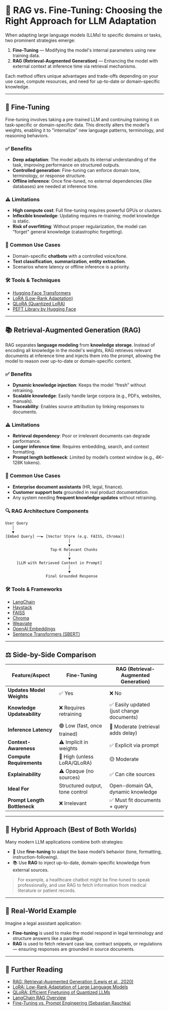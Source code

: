 # 🧠 RAG vs. Fine-Tuning: Choosing the Right Approach for LLM Adaptation

When adapting large language models (LLMs) to specific domains or tasks, two prominent strategies emerge:

1. **Fine-Tuning** — Modifying the model's internal parameters using new training data.
2. **RAG (Retrieval-Augmented Generation)** — Enhancing the model with external context at inference time via retrieval mechanisms.

Each method offers unique advantages and trade-offs depending on your use case, compute resources, and need for up-to-date or domain-specific knowledge.

---

## 🔁 Fine-Tuning

Fine-tuning involves taking a pre-trained LLM and continuing training it on task-specific or domain-specific data. This directly alters the model's weights, enabling it to "internalize" new language patterns, terminology, and reasoning behaviors.

### ✅ Benefits
- **Deep adaptation**: The model adjusts its internal understanding of the task, improving performance on structured outputs.
- **Controlled generation**: Fine-tuning can enforce domain tone, terminology, or response structure.
- **Offline inference**: Once fine-tuned, no external dependencies (like databases) are needed at inference time.

### ⚠️ Limitations
- **High compute cost**: Full fine-tuning requires powerful GPUs or clusters.
- **Inflexible knowledge**: Updating requires re-training; model knowledge is static.
- **Risk of overfitting**: Without proper regularization, the model can "forget" general knowledge (catastrophic forgetting).

### 🔧 Common Use Cases
- Domain-specific **chatbots** with a controlled voice/tone.
- **Text classification**, **summarization**, **entity extraction**.
- Scenarios where latency or offline inference is a priority.

### 🛠️ Tools & Techniques
- [Hugging Face Transformers](https://huggingface.co/transformers/)
- [LoRA (Low-Rank Adaptation)](https://arxiv.org/abs/2106.09685)
- [QLoRA (Quantized LoRA)](https://arxiv.org/abs/2305.14314)
- [PEFT Library by Hugging Face](https://github.com/huggingface/peft)

---

## 📚 Retrieval-Augmented Generation (RAG)

RAG separates **language modeling** from **knowledge storage**. Instead of encoding all knowledge in the model's weights, RAG retrieves relevant documents at inference time and injects them into the prompt, allowing the model to reason over up-to-date or domain-specific content.

### ✅ Benefits
- **Dynamic knowledge injection**: Keeps the model “fresh” without retraining.
- **Scalable knowledge**: Easily handle large corpora (e.g., PDFs, websites, manuals).
- **Traceability**: Enables source attribution by linking responses to documents.

### ⚠️ Limitations
- **Retrieval dependency**: Poor or irrelevant documents can degrade performance.
- **Longer inference time**: Requires embedding, search, and context formatting.
- **Prompt length bottleneck**: Limited by model’s context window (e.g., 4K–128K tokens).

### 🔧 Common Use Cases
- **Enterprise document assistants** (HR, legal, finance).
- **Customer support bots** grounded in real product documentation.
- Any system needing **frequent knowledge updates** without retraining.

### 🔍 RAG Architecture Components

```plaintext
User Query
   │
   ▼
[Embed Query] ──► [Vector Store (e.g. FAISS, Chroma)]
                            │
                            ▼
                    Top-K Relevant Chunks
                            │
                            ▼
     [LLM with Retrieved Context in Prompt]
                            │
                            ▼
                  Final Grounded Response
```

### 🛠️ Tools & Frameworks
- [LangChain](https://docs.langchain.com/)
- [Haystack](https://haystack.deepset.ai/)
- [FAISS](https://github.com/facebookresearch/faiss)
- [Chroma](https://www.trychroma.com/)
- [Weaviate](https://weaviate.io/)
- [OpenAI Embeddings](https://platform.openai.com/docs/guides/embeddings)
- [Sentence Transformers (SBERT)](https://www.sbert.net/)

---

## ⚖️ Side-by-Side Comparison

| Feature/Aspect               | Fine-Tuning                          | RAG (Retrieval-Augmented Generation)     |
|-----------------------------|--------------------------------------|------------------------------------------|
| **Updates Model Weights**   | ✅ Yes                                | ❌ No                                     |
| **Knowledge Updateability** | ❌ Requires retraining                | ✅ Easily updated (just change documents) |
| **Inference Latency**       | 🟢 Low (fast, once trained)           | 🔴 Moderate (retrieval adds delay)        |
| **Context-Awareness**       | ⚠️ Implicit in weights                | ✅ Explicit via prompt                    |
| **Compute Requirements**    | 🔴 High (unless LoRA/QLoRA)           | 🟡 Moderate                               |
| **Explainability**          | ⚠️ Opaque (no sources)                | ✅ Can cite sources                       |
| **Ideal For**               | Structured output, tone control      | Open-domain QA, dynamic knowledge        |
| **Prompt Length Bottleneck**| ❌ Irrelevant                         | ✅ Must fit documents + query             |

---

## 🤝 Hybrid Approach (Best of Both Worlds)

Many modern LLM applications combine both strategies:

- 🔧 Use **fine-tuning** to adapt the base model’s behavior (tone, formatting, instruction-following).
- 📚 Use **RAG** to inject up-to-date, domain-specific knowledge from external sources.

> For example, a healthcare chatbot might be fine-tuned to speak professionally, and use RAG to fetch information from medical literature or patient records.

---

## 🧪 Real-World Example

Imagine a legal assistant application:

- **Fine-tuning** is used to make the model respond in legal terminology and structure answers like a paralegal.
- **RAG** is used to fetch relevant case law, contract snippets, or regulations — ensuring responses are grounded in source documents.

---

## 🔗 Further Reading

- [RAG: Retrieval-Augmented Generation (Lewis et al., 2020)](https://arxiv.org/abs/2005.11401)
- [LoRA: Low-Rank Adaptation of Large Language Models](https://arxiv.org/abs/2106.09685)
- [QLoRA: Efficient Finetuning of Quantized LLMs](https://arxiv.org/abs/2305.14314)
- [LangChain RAG Overview](https://docs.langchain.com/docs/components/retrievers/)
- [Fine-Tuning vs. Prompt Engineering (Sebastian Raschka)](https://sebastianraschka.com/blog/2023/ft-vs-peft.html)
